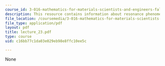 ```yaml
---
course_id: 3-016-mathematics-for-materials-scientists-and-engineers-fall-2005
description: This resource contains information about resonance phenomena.
file_location: /coursemedia/3-016-mathematics-for-materials-scientists-and-engineers-fall-2005/c16bb77c1da03e029eb98e8ffc10ee5c_lecture_23.pdf
file_type: application/pdf
layout: pdf
title: lecture_23.pdf
type: course
uid: c16bb77c1da03e029eb98e8ffc10ee5c

---
```

None